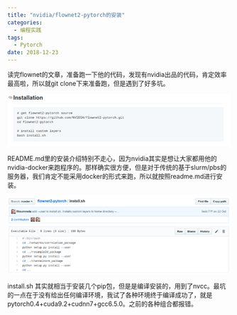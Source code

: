 ```yaml
---
title: "nvidia/flownet2-pytorch的安装"
categories:
  - 编程实践
tags:
  - Pytorch
date: 2018-12-23
---
```


读完flownet的文章，准备跑一下他的代码，发现有nvidia出品的代码，肯定效率最高啦，所以就git clone下来准备跑，但是遇到了好多坑。

![README.md 里的安装介绍](/images/flownet2/1.png)

README.md里的安装介绍特别不走心，因为nvidia其实是想让大家都用他的nvidia-docker来跑程序的。那样确实很方便，但是对于传统的基于slurm/pbs的服务器，我们肯定不能采用docker的形式来跑，所以就按照readme.md进行安装。

![install.sh](/images/flownet2/2.png)

install.sh 其实就相当于安装几个pip包，但是是编译安装的，用到了nvcc。最坑的一点在于没有给出任何编译环境，我试了各种环境终于编译成功了，就是pytorch0.4+cuda9.2+cudnn7+gcc6.5.0。之前的各种组合都报错。